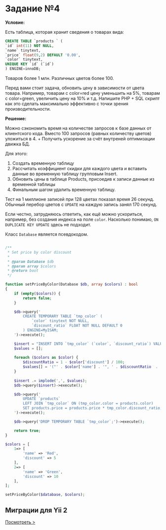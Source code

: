 # Задание №4

**Условие:** 

Есть таблица, которая хранит сведения о товарах вида:

```sql
CREATE TABLE `products ` (
`id` int(11) NOT NULL,
`name` tinytext,
`price` float(9,2) DEFAULT '0.00',
`color` tinytext,
UNIQUE KEY `id` (`id`)
) ENGINE=innoDB;
```

Товаров более 1 млн. Различных цветов более 100.

Перед вами стоит задача, обновить цену в зависимости от цвета товара. Например, товарам с color=red цену уменьшить на 5%, товарам с color=green, увеличить цену на 10% и т.д.
Напишите PHP + SQL скрипт как это сделать максимально эффективно с точки зрения производительности.

**Решение:**

Можно сэкономить время на количестве запросов к базе данных от клиентского кода. Вместо 100 запросов (равных количеству цветов) уложиться в 4. + Получить ускорение за счёт внутреней оптимизации движка БД.

Для этого:

1. Создать временную таблицу 
2. Рассчитать коэффициент скидки для каждого цвета и вставить данные во временную таблицу групповым Insert.
3. Обновить цены в таблице Products, присоедив к записи данные из временной таблицы
4. Финальным шагом удалить временную таблицу.

Тест на 1 миллионе записей при 128 цветах показал время 26 секунд. Обычный перебор цветов с `UPDATE` на каждую запись занял 170 секунд. 

Если честно, затрудняюсь ответить, как ещё можно ускориться, например, без создания индекса на поле `color`. Насколько понимаю, `ON DUPLICATE KEY UPDATE` здесь не подходит.

Класс `Database` является псевдокодом.

```php

/**
 * Set price by color discount
 *
 * @param Database $db
 * @param array $colors
 * @return boot
 */

function setPriceByColor(Database $db, array $colors) : bool
{
    if (empty($colors)) {
        return false;
    }

    $db->query('
        CREATE TEMPORARY TABLE `tmp_color` (
            `color` tinytext NOT NULL,
            `discount_ratio` FLOAT NOT NULL DEFAULT 0
        ) ENGINE=MyISAM;
    ')->execute();

    $insert = "INSERT INTO `tmp_color` (`color`, `discount_ratio`) VALUES";
    $values = [];
    
    foreach ($colors as $color) {
        $discountRatio = 1 - $color['discount'] / 100;
        $values[] = '("' . $color['name'] . '", ' . $discountRatio  . ')';
    }
    
    $insert .= implode(',', $values);
    $db->query($insert)->execute();

    $db->query('
        UPDATE `products`
        LEFT JOIN `tmp_color` ON (tmp_color.color = products.color)
        SET products.price = products.price * tmp_color.discount_ratio;
    ')->execute();

    $db->query('DROP TEMPORARY TABLE `tmp_color`;')->execute();

    return true;
}

$colors = [
    1=> [
        'name' => 'Red',
        'discount' => 5
    ],
    2=> [
        'name' => 'Green',
        'discount' => 10
    ],
];

setPriceByColor($database, $colors);

```

## Миграции для Yii 2


[Посмотреть >](https://github.com/aik27/boxberry/tree/master/task4/migrations)
